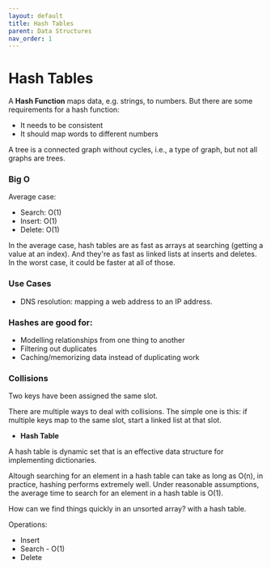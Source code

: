 ```yaml
---
layout: default
title: Hash Tables
parent: Data Structures
nav_order: 1
---
```


# Hash Tables

A **Hash Function** maps data, e.g. strings, to numbers. But there are some requirements for a hash function:

* It needs to be consistent
* It should map words to different numbers

A tree is a connected graph without cycles, i.e., a type of graph, but not all graphs are trees.

### Big O

Average case:

* Search: O(1)
* Insert: O(1)
* Delete: O(1)

In the average case, hash tables are as fast as arrays at searching (getting a value
at an index). And they're as fast as linked lists at inserts and deletes. In the worst
case, it could be faster at all of those.

### Use Cases

* DNS resolution: mapping a web address to an IP address.

### Hashes are good for:

* Modelling relationships from one thing to another
* Filtering out duplicates
* Caching/memorizing data instead of duplicating work

### Collisions

Two keys have been assigned the same slot.

There are multiple ways to deal with collisions. The simple one is this: if multiple
keys map to the same slot, start a linked list at that slot.

* **Hash Table**

A hash table is dynamic set that is an effective data structure for implementing
dictionaries. 

Altough searching for an element in a hash table can take as long as O(n), in practice,
hashing performs extremely well. Under reasonable assumptions, the average time to search
for an element in a hash table is O(1).

How can we find things quickly in an unsorted array? with a hash table.

Operations:

  - Insert
  - Search - O(1)
  - Delete
